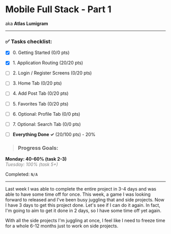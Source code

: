 # Mobile Full Stack - Part 1
aka **Atlas Lumigram**

----

### ✅ Tasks checklist:
- [X] ​0. Getting Started (0/0 pts)
- [X] ​1. Application Routing (20/20 pts)
- [ ] ​2. Login / Register Screens (0/20 pts)
- [ ] ​3. Home Tab (0/20 pts)
- [ ] ​4. Add Post Tab (0/20 pts)
- [ ] ​5. Favorites Tab (0/20 pts)
- [ ] ​6. Optional: Profile Tab (0/0 pts)
- [ ] ​7. Optional: Search Tab (0/0 pts)


- [ ] **Everything Done ✓** (20/100 pts) - 20%

>### Progress Goals:
<strong>Monday: 40-60% (task 2-3)</strong>  
<em style="color: gray">Tuesday: 100% (task 5+)</em> 

Completed: `N/A`

---

Last week I was able to complete the entire project in 3-4 days and was able to have some time off for once.
This week, a game I was looking forward to released and I've been busy juggling that and side projects.
Now I have 3 days to get this project done. Let's see if I can do it again. In fact, I'm going to aim to
get it done in 2 days, so I have some time off yet again.

With all the side projects I'm juggling at once, I feel like I need to freeze
time for a whole 6-12 months just to work on side projects.